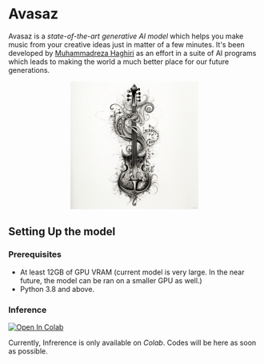 # Avasaz 

Avasaz is a _state-of-the-art generative AI model_ which helps you make music from your creative ideas just in matter of a few minutes. It's been developed by [Muhammadreza Haghiri](https://haghiri75.com/en) as an effort in a suite of AI programs which leads to making the world a much better place for our future generations. 

<p align="center">
    <img src="https://github.com/prp-e/avasaz/blob/main/avasaz_logo.png?raw=true" width=256 height=256 />
</p>

## Setting Up the model 

### Prerequisites

- At least 12GB of GPU VRAM (current model is very large. In the near future, the model can be ran on a smaller GPU as well.)
- Python 3.8 and above. 

### Inference 

[![Open In Colab](https://colab.research.google.com/assets/colab-badge.svg)](https://colab.research.google.com/github/prp-e/avasaz/blob/main/Avasaz_Inference.ipynb)


Currently, Infrerence is only available on _Colab_. Codes will be here as soon as possible. 